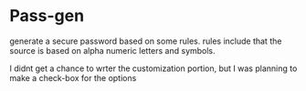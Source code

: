 # Pass-gen
generate a secure password based on some rules.
rules include that the source is based on alpha numeric letters and symbols.

I didnt get a chance to wrter the customization portion, but I was planning to make a check-box for the options
